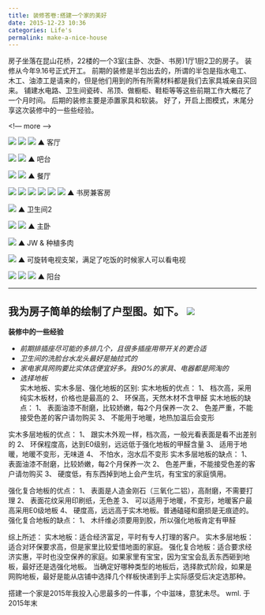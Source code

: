 ```yaml
---
title: 装修答卷:搭建一个家的美好
date: 2015-12-23 10:36
categories: Life's
permalink: make-a-nice-house
---
```


房子坐落在昆山花桥，22楼的一个3室(主卧、次卧、书房)1厅1厨2卫的房子。
装修从今年9.16号正式开工。
前期的装修是半包出去的，所谓的半包是指水电工、木工、油漆工是请来的，但是他们用到的所有所需材料都是我们去家具城亲自买回来。
铺建水电路、卫生间瓷砖、吊顶、做橱柜、鞋柜等等这些前期工作大概花了一个月时间。
后期的装修主要是添置家具和软装。
好了，开启上图模式，末尾分享这次装修中的一些些经验。

<!— more —>

![](http://ww3.sinaimg.cn/mw690/62ed8609gw1eziz6t3tfmj21w01w0nmd.jpg)
![](http://ww1.sinaimg.cn/mw690/62ed8609gw1ezj5pzy3epj22c0340x6p.jpg)
![](http://ww4.sinaimg.cn/mw690/62ed8609gw1eziz6vi7vpj22c03401ky.jpg)
▲ 客厅

![](http://ww2.sinaimg.cn/mw690/62ed8609gw1eziz6un3avj21w01w0ts5.jpg)
![](http://ww4.sinaimg.cn/mw690/62ed8609gw1ezj5q5eb08j22c0340npd.jpg)
▲ 吧台

![](http://ww3.sinaimg.cn/mw690/62ed8609gw1eziz6tw7qpj21w01w0qq4.jpg)
![](http://ww4.sinaimg.cn/mw690/62ed8609gw1ezj5q84dw9j22c03407wi.jpg)
▲ 餐厅

![](http://ww4.sinaimg.cn/mw690/62ed8609gw1eziz6dbqf7j22c02c0qv5.jpg)
![](http://ww1.sinaimg.cn/mw690/62ed8609gw1ezj5q125irj22c02c07wh.jpg)
![](http://ww3.sinaimg.cn/mw690/62ed8609gw1eziz68ndnoj22c02c0kjl.jpg)
![](http://ww4.sinaimg.cn/mw690/62ed8609gw1eziz667pfzj22c02c07wh.jpg)
![](http://ww3.sinaimg.cn/mw690/62ed8609gw1eziz6708kmj22c02c07wh.jpg)
![](http://ww2.sinaimg.cn/mw690/62ed8609gw1eziz6am0o4j22c02c0hdt.jpg)
▲ 书房兼客房

![](http://ww4.sinaimg.cn/mw690/62ed8609gw1ezj5q3hbgpj22c0340u0x.jpg)
▲ 卫生间2

![](http://ww3.sinaimg.cn/mw690/62ed8609gw1ezj5pxsey4j22c0340kjl.jpg)
![](http://ww1.sinaimg.cn/mw690/62ed8609gw1eziz6bbahxj22c02c0u0x.jpg)
▲ 主卧

![](http://ww4.sinaimg.cn/mw690/62ed8609gw1eziz6re28sj22c02c0qv5.jpg)
▲ JW & 种植多肉

![](http://ww4.sinaimg.cn/mw690/62ed8609gw1eziz6n7ojhj22c02c0b29.jpg)
▲ 可旋转电视支架，满足了吃饭的时候家人可以看电视

![](http://ww4.sinaimg.cn/mw690/62ed8609gw1eziz6ievnxj22c02c0b29.jpg)
![](http://ww2.sinaimg.cn/mw690/62ed8609gw1eziz6hf0hqj22c02c0e81.jpg)
![](http://ww2.sinaimg.cn/mw690/62ed8609gw1eziz6clddnj22c02c0x6p.jpg)
▲ 阳台

-----
我为房子简单的绘制了户型图。如下。
![](http://ww3.sinaimg.cn/mw690/62ed8609gw1eziz6wukiaj21160oq0yl.jpg)
-----

**装修中的一些经验**

- *前期排插座尽可能的多排几个，且很多插座用带开关的更合适*
- *卫生间的洗脸台水龙头最好是抽拉式的*
- *家电家具网购要比实体店便宜好多。我90%的家具、电器都是网淘的*
- *选择地板*   
实木地板、实木多层、强化地板的区别:
实木地板的优点：
1、 档次高，采用纯实木板材，价格也是最高的
2、 环保高，天然木材不含甲醛
实木地板的缺点：
1、 表面油漆不耐磨，比较娇嫩，每2个月保养一次
2、 色差严重，不能接受色差的客户请勿购买
3、 不能用于地暖，地热加温后会变形

实木多层地板的优点：
1、 跟实木外观一样，档次高，一般光看表面是看不出差别的
2、 环保程度高，达到E0级别，远远低于强化地板的甲醛含量
3、 适用于地暖，地暖不变形，无味道
4、 不怕水，泡水后不变形
实木多层地板的缺点：
1、 表面油漆不耐磨，比较娇嫩，每2个月保养一次
2、 色差严重，不能接受色差的客户请勿购买
3、 硬度低，有东西掉到地上会产生坑，有宝宝的家庭慎用。

强化复合地板的优点：
1、 表面是人造金刚石（三氧化二铝），高耐磨，不需要打理
2、 表面花纹采用印刷纸，无色差
3、 可以适用于地暖，不变形，地暖客户最高采用E0级地板
4、 硬度高，远远高于实木地板。普通磕碰和磨损是无痕迹的。
强化复合地板的缺点：
1、 木纤维必须要用到胶，所以强化地板肯定有甲醛

综上所述：
实木地板：适合经济富足，平时有专人打理的客户。
实木多层地板：适合对环保要求高，但是家里比较爱惜地面的家庭。
强化复合地板：适合要求经济实惠，平时也没空保养的家庭。如果家里有宝宝，因为宝宝会乱丢东西砸到地板，最好还是选强化地板。
当确定好哪种类型的地板后，选择款式阶段，如果是网购地板，最好是能从店铺中选择几个样板快递到手上实际感受后决定选那种。

搭建一个家是2015年我投入心思最多的一件事，个中滋味，意犹未尽。
wml. 于2015年末